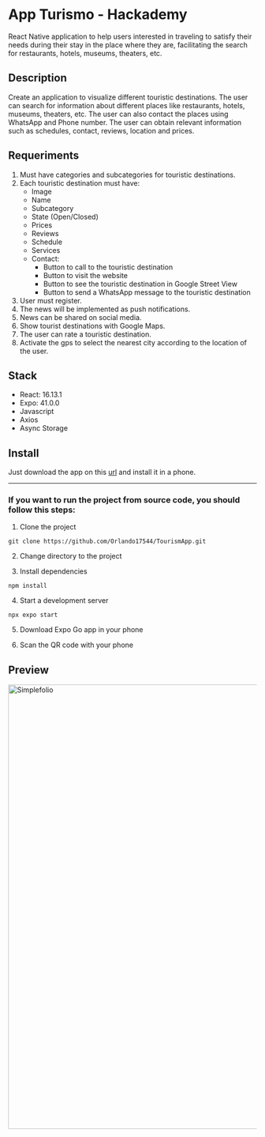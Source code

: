# App Turismo - Hackademy

React Native application to help users interested in traveling to satisfy their needs during their stay in the place where they are, facilitating the search for restaurants, hotels, museums, theaters, etc.

## Description

Create an application to visualize different touristic destinations. The user can search for information about different places like restaurants, hotels, museums, theaters, etc. The user can also contact the places using WhatsApp and Phone number.
The user can obtain relevant information such as schedules, contact, reviews, location and prices.

## Requeriments

1. Must have categories and subcategories for touristic destinations.
2. Each touristic destination must have:
    - Image
    - Name
    - Subcategory
    - State (Open/Closed)
    - Prices
    - Reviews
    - Schedule
    - Services
    - Contact:
        - Button to call to the touristic destination
        - Button to visit the website
        - Button to see the touristic destination in Google Street View
        - Button to send a WhatsApp message to the touristic destination
3. User must register.
4. The news will be implemented as push notifications.
5. News can be shared on social media.
6. Show tourist destinations with Google Maps.
7. The user can rate a touristic destination.
8. Activate the gps to select the nearest city according to the location of the user.

## Stack

- React: 16.13.1
- Expo: 41.0.0
- Javascript
- Axios
- Async Storage

## Install

Just download the app on this [url](https://github.com/Orlando17544/Portfolio/raw/main/tourismApp.apk) and install it in a phone.

---

### If you want to run the project from source code, you should follow this steps:

1. Clone the project
```
git clone https://github.com/Orlando17544/TourismApp.git
```

2. Change directory to the project

3. Install dependencies
```
npm install
```

4. Start a development server
```
npx expo start
```

5. Download Expo Go app in your phone

6. Scan the QR code with your phone

## Preview

<img src="https://github.com/Orlando17544/Portfolio/blob/main/src/assets/tourismApp.gif" alt="Simplefolio" width="900px" />

